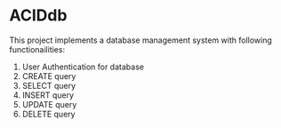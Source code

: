 # ACIDdb
This project implements a database management system with following functionailities:
1. User Authentication for database
2. CREATE query
3. SELECT query
4. INSERT query
5. UPDATE query
6. DELETE query
